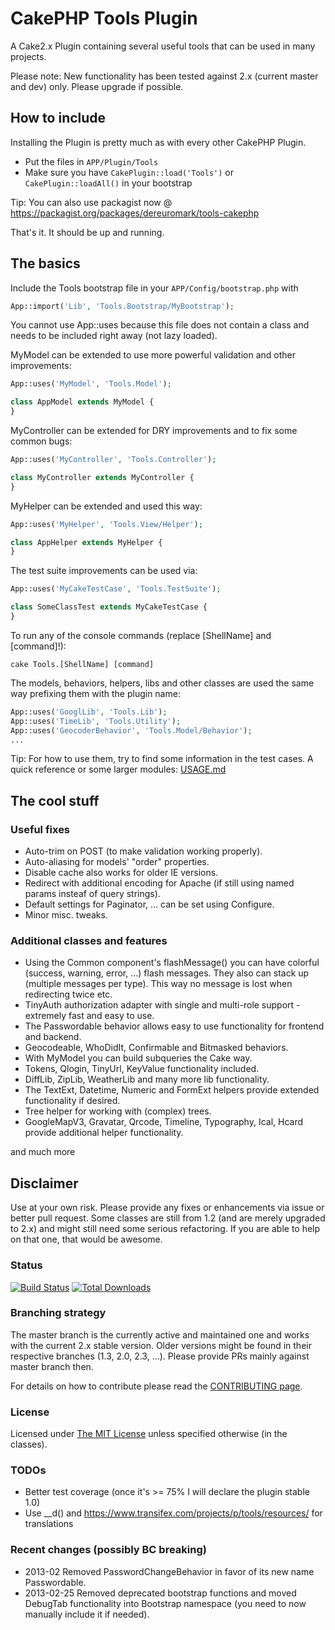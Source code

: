 # CakePHP Tools Plugin

A Cake2.x Plugin containing several useful tools that can be used in many projects.

Please note: New functionality has been tested against 2.x (current master and dev) only. Please upgrade if possible.

## How to include
Installing the Plugin is pretty much as with every other CakePHP Plugin.

* Put the files in `APP/Plugin/Tools`
* Make sure you have `CakePlugin::load('Tools')` or `CakePlugin::loadAll()` in your bootstrap

Tip: You can also use packagist now @ https://packagist.org/packages/dereuromark/tools-cakephp

That's it. It should be up and running.

## The basics

Include the Tools bootstrap file in your `APP/Config/bootstrap.php` with

```php
App::import('Lib', 'Tools.Bootstrap/MyBootstrap');
```

You cannot use App::uses because this file does not contain a class and needs to be included right away (not lazy loaded).


MyModel can be extended to use more powerful validation and other improvements:

```php
App::uses('MyModel', 'Tools.Model');

class AppModel extends MyModel {
}
```

MyController can be extended for DRY improvements and to fix some common bugs:

```php
App::uses('MyController', 'Tools.Controller');

class MyController extends MyController {
}
```

MyHelper can be extended and used this way:

```php
App::uses('MyHelper', 'Tools.View/Helper');

class AppHelper extends MyHelper {
}
```

The test suite improvements can be used via:

```php
App::uses('MyCakeTestCase', 'Tools.TestSuite');

class SomeClassTest extends MyCakeTestCase {
}
```

To run any of the console commands (replace [ShellName] and [command]!):

    cake Tools.[ShellName] [command]

The models, behaviors, helpers, libs and other classes are used the same way prefixing them with the plugin name:

```php
App::uses('GooglLib', 'Tools.Lib');
App::uses('TimeLib', 'Tools.Utility');
App::uses('GeocoderBehavior', 'Tools.Model/Behavior');
...
```

Tip: For how to use them, try to find some information in the test cases.
A quick reference or some larger modules: [USAGE.md](https://github.com/dereuromark/tools/blob/master/USAGE.md)

## The cool stuff

### Useful fixes

* Auto-trim on POST (to make validation working properly).
* Auto-aliasing for models' "order" properties.
* Disable cache also works for older IE versions.
* Redirect with additional encoding for Apache (if still using named params insteaf of query strings).
* Default settings for Paginator, ... can be set using Configure.
* Minor misc. tweaks.

### Additional classes and features

* Using the Common component's flashMessage() you can have colorful (success, warning, error, ...) flash messages.
  They also can stack up (multiple messages per type). This way no message is lost when redirecting twice etc.
* TinyAuth authorization adapter with single and multi-role support - extremely fast and easy to use.
* The Passwordable behavior allows easy to use functionality for frontend and backend.
* Geocodeable, WhoDidIt, Confirmable and Bitmasked behaviors.
* With MyModel you can build subqueries the Cake way.
* Tokens, Qlogin, TinyUrl, KeyValue functionality included.
* DiffLib, ZipLib, WeatherLib and many more lib functionality.
* The TextExt, Datetime, Numeric and FormExt helpers provide extended functionality if desired.
* Tree helper for working with (complex) trees.
* GoogleMapV3, Gravatar, Qrcode, Timeline, Typography, Ical, Hcard provide additional helper functionality.

and much more


## Disclaimer
Use at your own risk. Please provide any fixes or enhancements via issue or better pull request.
Some classes are still from 1.2 (and are merely upgraded to 2.x) and might still need some serious refactoring.
If you are able to help on that one, that would be awesome.

### Status
[![Build Status](https://api.travis-ci.org/dereuromark/tools.png)](https://travis-ci.org/dereuromark/tools)
[![Total Downloads](https://poser.pugx.org/dereuromark/tools-cakephp/d/total.png)](https://packagist.org/packages/dereuromark/tools-cakephp)

### Branching strategy
The master branch is the currently active and maintained one and works with the current 2.x stable version.
Older versions might be found in their respective branches (1.3, 2.0, 2.3, ...).
Please provide PRs mainly against master branch then.

For details on how to contribute please read the [CONTRIBUTING page](CONTRIBUTING.md).

### License
Licensed under [The MIT License](http://www.opensource.org/licenses/mit-license.php)
unless specified otherwise (in the classes).

### TODOs

* Better test coverage (once it's >= 75% I will declare the plugin stable 1.0)
* Use __d() and https://www.transifex.com/projects/p/tools/resources/ for translations

### Recent changes (possibly BC breaking)

* 2013-02 Removed PasswordChangeBehavior in favor of its new name Passwordable.
* 2013-02-25 Removed deprecated bootstrap functions and moved DebugTab functionality into Bootstrap namespace
  (you need to now manually include it if needed).

